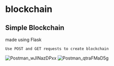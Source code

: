 # blockchain

## Simple Blockchain 
made using Flask


```Use POST and GET requests to create blockchain ```

![Postman_wJINazDPxx](https://user-images.githubusercontent.com/79546029/146661943-a7ab9dc0-bb52-4873-a39b-ac782ade2d11.png)
![Postman_qtraFMaD5g](https://user-images.githubusercontent.com/79546029/146661944-faacaf2d-e9d8-4663-8e6b-4071d5034248.png)

